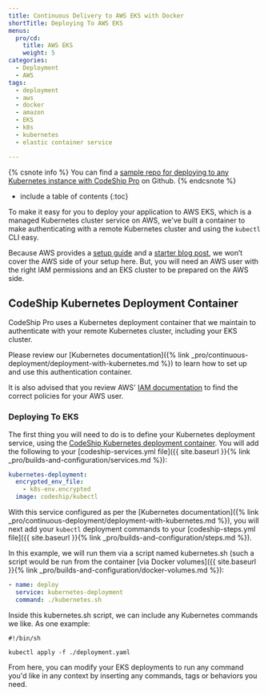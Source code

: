 ```yaml
---
title: Continuous Delivery to AWS EKS with Docker
shortTitle: Deploying To AWS EKS
menus:
  pro/cd:
    title: AWS EKS
    weight: 5
categories:
  - Deployment
  - AWS   
tags:
  - deployment
  - aws
  - docker
  - amazon
  - EKS
  - k8s
  - kubernetes
  - elastic container service

---
```


{% csnote info %}
You can find a [sample repo for deploying to any Kubernetes instance with CodeShip Pro](https://github.com/CodeShip-library/kubectl-connection-demo) on Github.
{% endcsnote %}

* include a table of contents
{:toc}

To make it easy for you to deploy your application to AWS EKS, which is a managed Kubernetes cluster service on AWS, we've built a container to make authenticating with a remote Kubernetes cluster and using the `kubectl` CLI easy.

Because AWS provides a [setup guide](https://docs.aws.amazon.com/eks/latest/userguide/getting-started.html) and a [starter blog post](https://aws.amazon.com/blogs/opensource/eksctl-eks-cluster-one-command/), we won’t cover the AWS side of your setup here. But, you will need an AWS user with the right IAM permissions and an EKS cluster to be prepared on the AWS side.

## CodeShip Kubernetes Deployment Container

CodeShip Pro uses a Kubernetes deployment container that we maintain to authenticate with your remote Kubernetes cluster, including your EKS cluster.

Please review our [Kubernetes documentation]({% link _pro/continuous-deployment/deployment-with-kubernetes.md %}) to learn how to set up and use this authentication container.

It is also advised that you review AWS' [IAM documentation](https://docs.aws.amazon.com/IAM/latest/UserGuide/introduction_access-management.html) to find the correct policies for your AWS user.

### Deploying To EKS

The first thing you will need to do is to define your Kubernetes deployment service, using the [CodeShip Kubernetes deployment container](https://github.com/CodeShip-library/kubectl-connection-demo). You will add the following to your [codeship-services.yml file]({{ site.baseurl }}{% link _pro/builds-and-configuration/services.md %}):


```yaml
kubernetes-deployment:
  encrypted_env_file:
    - k8s-env.encrypted
  image: codeship/kubectl
```

With this service configured as per the [Kubernetes documentation]({% link _pro/continuous-deployment/deployment-with-kubernetes.md %}), you will next add your `kubectl` deployment commands to your [codeship-steps.yml file]({{ site.baseurl }}{% link _pro/builds-and-configuration/steps.md %}).

In this example, we will run them via a script named kubernetes.sh (such a script would be run from the container [via Docker volumes]({{ site.baseurl }}{% link _pro/builds-and-configuration/docker-volumes.md %}):

```yaml
- name: deploy
  service: kubernetes-deployment
  command: ./kubernetes.sh
```

Inside this kubernetes.sh script, we can include any Kubernetes commands we like. As one example:

```
#!/bin/sh

kubectl apply -f ./deployment.yaml
```

From here, you can modify your EKS deployments to run any command you'd like in any context by inserting any commands, tags or behaviors you need.

